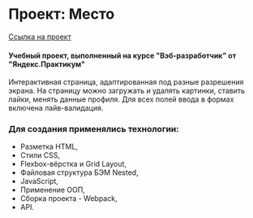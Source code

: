 # Проект: Место
[Ссылка на проект](https://elena-13-09.github.io/mesto)

#### Учебный проект, выполненный на курсе "Вэб-разработчик" от "Яндекс.Практикум"

Интерактивная страница, адаптированная под разные разрешения экрана. На страницу можно загружать и удалять картинки, ставить лайки, менять данные профиля. Для всех полей ввода в формах включена лайв-валидация.

### Для создания применялись технологии:
+ Разметка HTML,
+ Стили CSS,
+ Flexbox-вёрстка и Grid Layout,
+ Файловая структура БЭМ Nested,
+ JavaScript,
+ Применение ООП,
+ Сборка проекта - Webpack,
+ API.

